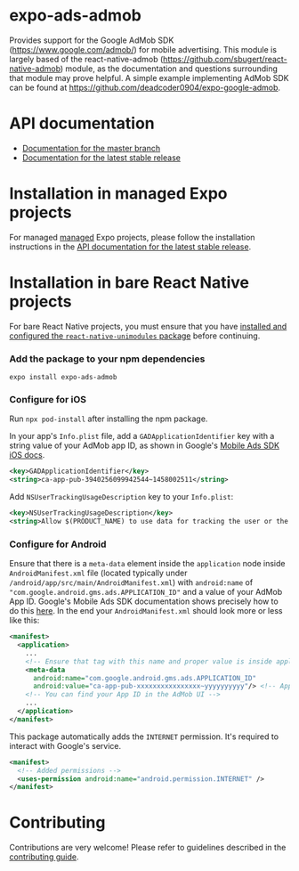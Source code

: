 # expo-ads-admob

Provides support for the Google AdMob SDK (https://www.google.com/admob/) for mobile advertising. This module is largely based of the react-native-admob (https://github.com/sbugert/react-native-admob) module, as the documentation and questions surrounding that module may prove helpful. A simple example implementing AdMob SDK can be found at https://github.com/deadcoder0904/expo-google-admob.

# API documentation

- [Documentation for the master branch](https://github.com/expo/expo/blob/master/docs/pages/versions/unversioned/sdk/admob.md)
- [Documentation for the latest stable release](https://docs.expo.io/versions/latest/sdk/admob/)

# Installation in managed Expo projects

For managed [managed](https://docs.expo.io/versions/latest/introduction/managed-vs-bare/) Expo projects, please follow the installation instructions in the [API documentation for the latest stable release](https://docs.expo.io/versions/latest/sdk/admob/).

# Installation in bare React Native projects

For bare React Native projects, you must ensure that you have [installed and configured the `react-native-unimodules` package](https://github.com/expo/expo/tree/master/packages/react-native-unimodules) before continuing.

### Add the package to your npm dependencies

```
expo install expo-ads-admob
```

### Configure for iOS

Run `npx pod-install` after installing the npm package.

In your app's `Info.plist` file, add a `GADApplicationIdentifier` key with a string value of your AdMob app ID, as shown in Google's [Mobile Ads SDK iOS docs](https://developers.google.com/admob/ios/quick-start#update_your_infoplist).

```xml
<key>GADApplicationIdentifier</key>
<string>ca-app-pub-3940256099942544~1458002511</string>
```

Add `NSUserTrackingUsageDescription` key to your `Info.plist`:

```xml
<key>NSUserTrackingUsageDescription</key>
<string>Allow $(PRODUCT_NAME) to use data for tracking the user or the device</string>
```

### Configure for Android

Ensure that there is a `meta-data` element inside the `application` node inside `AndroidManifest.xml` file (located typically under `/android/app/src/main/AndroidManifest.xml`) with `android:name` of `"com.google.android.gms.ads.APPLICATION_ID"` and a value of your AdMob App ID. Google's Mobile Ads SDK documentation shows precisely how to do this [here](https://developers.google.com/admob/android/quick-start#update_your_androidmanifestxml). In the end your `AndroidManifest.xml` should look more or less like this:

```xml
<manifest>
  <application>
    ...
    <!-- Ensure that tag with this name and proper value is inside application -->
    <meta-data
      android:name="com.google.android.gms.ads.APPLICATION_ID"
      android:value="ca-app-pub-xxxxxxxxxxxxxxxx~yyyyyyyyyy"/> <!-- App ID -->
    <!-- You can find your App ID in the AdMob UI -->
    ...
  </application>
</manifest>
```

This package automatically adds the `INTERNET` permission. It's required to interact with Google's service.

```xml
<manifest>
  <!-- Added permissions -->
  <uses-permission android:name="android.permission.INTERNET" />
</manifest>
```

# Contributing

Contributions are very welcome! Please refer to guidelines described in the [contributing guide](https://github.com/expo/expo#contributing).
